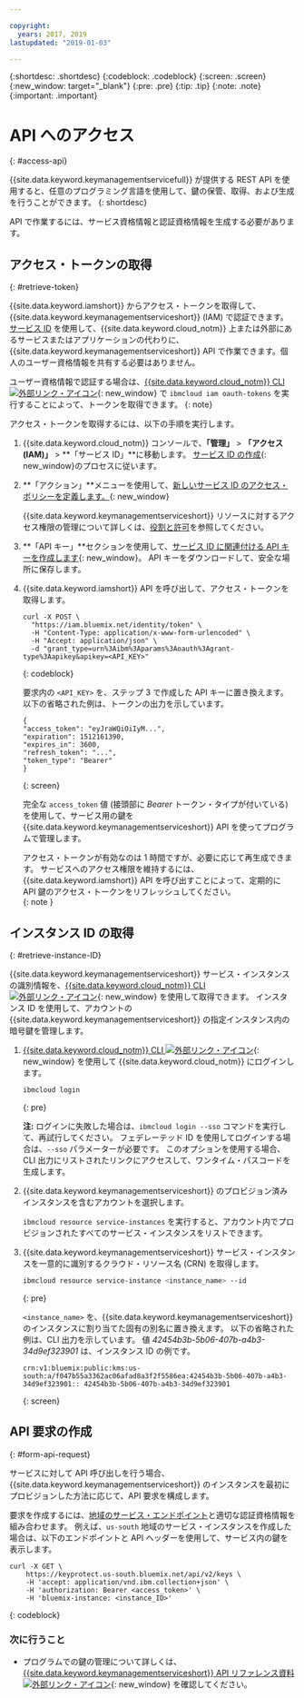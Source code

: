 ```yaml
---

copyright:
  years: 2017, 2019
lastupdated: "2019-01-03"

---
```


{:shortdesc: .shortdesc}
{:codeblock: .codeblock}
{:screen: .screen}
{:new_window: target="_blank"}
{:pre: .pre}
{:tip: .tip}
{:note: .note}
{:important: .important}

# API へのアクセス
{: #access-api}

{{site.data.keyword.keymanagementservicefull}} が提供する REST API を使用すると、任意のプログラミング言語を使用して、鍵の保管、取得、および生成を行うことができます。
{: shortdesc}

API で作業するには、サービス資格情報と認証資格情報を生成する必要があります。 

## アクセス・トークンの取得
{: #retrieve-token}

{{site.data.keyword.iamshort}} からアクセス・トークンを取得して、{{site.data.keyword.keymanagementserviceshort}} (IAM) で認証できます。 [サービス ID](/docs/iam/serviceid.html#serviceids) を使用して、{{site.data.keyword.cloud_notm}} 上または外部にあるサービスまたはアプリケーションの代わりに、{{site.data.keyword.keymanagementserviceshort}} API で作業できます。個人のユーザー資格情報を共有する必要はありません。  

ユーザー資格情報で認証する場合は、[{{site.data.keyword.cloud_notm}} CLI ![外部リンク・アイコン](../../icons/launch-glyph.svg "外部リンク・アイコン")](/docs/cli/index.html#overview){: new_window} で `ibmcloud iam oauth-tokens` を実行することによって、トークンを取得できます。
{: note}

アクセス・トークンを取得するには、以下の手順を実行します。

1. {{site.data.keyword.cloud_notm}} コンソールで、**「管理」** &gt; **「アクセス (IAM)」** &gt; **「サービス ID」**に移動します。 [サービス ID の作成](/docs/iam/serviceid.html#creating-a-service-id){: new_window}のプロセスに従います。
2. **「アクション」**メニューを使用して、[新しいサービス ID のアクセス・ポリシーを定義します。](/docs/iam/serviceidaccess.html){: new_window}
    
    {{site.data.keyword.keymanagementserviceshort}} リソースに対するアクセス権限の管理について詳しくは、[役割と許可](/docs/services/key-protect/manage-access.html#roles)を参照してください。
3. **「API キー」**セクションを使用して、[サービス ID に関連付ける API キーを作成します](/docs/iam/serviceid_keys.html#serviceidapikeys){: new_window}。 API キーをダウンロードして、安全な場所に保存します。
4. {{site.data.keyword.iamshort}} API を呼び出して、アクセス・トークンを取得します。

    ```cURL
    curl -X POST \
      "https://iam.bluemix.net/identity/token" \
      -H "Content-Type: application/x-www-form-urlencoded" \
      -H "Accept: application/json" \
      -d "grant_type=urn%3Aibm%3Aparams%3Aoauth%3Agrant-type%3Aapikey&apikey=<API_KEY>"
    ```
    {: codeblock}

    要求内の `<API_KEY>` を、ステップ 3 で作成した API キーに置き換えます。以下の省略された例は、トークンの出力を示しています。

    ```
    {
    "access_token": "eyJraWQiOiIyM...",
    "expiration": 1512161390,
    "expires_in": 3600,
    "refresh_token": "...",
    "token_type": "Bearer"
    }
    ```
    {: screen}

    完全な `access_token` 値 (接頭部に _Bearer_ トークン・タイプが付いている) を使用して、サービス用の鍵を {{site.data.keyword.keymanagementserviceshort}} API を使ってプログラムで管理します。 

    アクセス・トークンが有効なのは 1 時間ですが、必要に応じて再生成できます。 サービスへのアクセス権限を維持するには、{{site.data.keyword.iamshort}} API を呼び出すことによって、定期的に API 鍵のアクセス・トークンをリフレッシュしてください。   
    {: note }

## インスタンス ID の取得
{: #retrieve-instance-ID}

{{site.data.keyword.keymanagementserviceshort}} サービス・インスタンスの識別情報を、[{{site.data.keyword.cloud_notm}} CLI ![外部リンク・アイコン](../../icons/launch-glyph.svg "外部リンク・アイコン")](/docs/cli/index.html#overview){: new_window} を使用して取得できます。 インスタンス ID を使用して、アカウントの {{site.data.keyword.keymanagementserviceshort}} の指定インスタンス内の暗号鍵を管理します。 

1. [{{site.data.keyword.cloud_notm}} CLI ![外部リンク・アイコン](../../icons/launch-glyph.svg "外部リンク・アイコン")](/docs/cli/index.html#overview){: new_window} を使用して {{site.data.keyword.cloud_notm}} にログインします。

    ```sh
    ibmcloud login 
    ```
    {: pre}

    **注:** ログインに失敗した場合は、`ibmcloud login --sso` コマンドを実行して、再試行してください。 フェデレーテッド ID を使用してログインする場合は、`--sso` パラメーターが必要です。 このオプションを使用する場合、CLI 出力にリストされたリンクにアクセスして、ワンタイム・パスコードを生成します。

2. {{site.data.keyword.keymanagementserviceshort}} のプロビジョン済みインスタンスを含むアカウントを選択します。

    `ibmcloud resource service-instances` を実行すると、アカウント内でプロビジョンされたすべてのサービス・インスタンスをリストできます。

3. {{site.data.keyword.keymanagementserviceshort}} サービス・インスタンスを一意的に識別するクラウド・リソース名 (CRN) を取得します。 

    ```sh
    ibmcloud resource service-instance <instance_name> --id
    ```
    {: pre}

    `<instance_name>` を、{{site.data.keyword.keymanagementserviceshort}} のインスタンスに割り当てた固有の別名に置き換えます。 以下の省略された例は、CLI 出力を示しています。 値 _42454b3b-5b06-407b-a4b3-34d9ef323901_ は、インスタンス ID の例です。

    ```
    crn:v1:bluemix:public:kms:us-south:a/f047b55a3362ac06afad8a3f2f5586ea:42454b3b-5b06-407b-a4b3-34d9ef323901:: 42454b3b-5b06-407b-a4b3-34d9ef323901
    ```
    {: screen}

## API 要求の作成
{: #form-api-request}

サービスに対して API 呼び出しを行う場合、{{site.data.keyword.keymanagementserviceshort}} のインスタンスを最初にプロビジョンした方法に応じて、API 要求を構成します。 

要求を作成するには、[地域のサービス・エンドポイント](/docs/services/key-protect/regions.html)と適切な認証資格情報を組み合わせます。 例えば、`us-south` 地域のサービス・インスタンスを作成した場合は、以下のエンドポイントと API ヘッダーを使用して、サービス内の鍵を表示します。

```cURL
curl -X GET \
    https://keyprotect.us-south.bluemix.net/api/v2/keys \
    -H 'accept: application/vnd.ibm.collection+json' \
    -H 'authorization: Bearer <access_token>' \
    -H 'bluemix-instance: <instance_ID>'
```
{: codeblock} 

### 次に行うこと

- プログラムでの鍵の管理について詳しくは、[{{site.data.keyword.keymanagementserviceshort}} API リファレンス資料 ![外部リンク・アイコン](../../icons/launch-glyph.svg "外部リンク・アイコン")](https://{DomainName}/apidocs/key-protect){: new_window} を確認してください。
